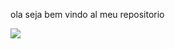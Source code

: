 ola seja bem vindo al meu repositorio

![](https://media1.tenor.com/m/j-VYv6yJG3UAAAAC/j%26d-kitty.gif)
